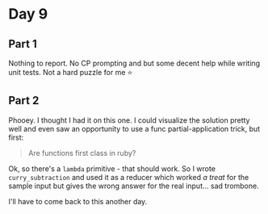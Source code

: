 # Day 9

## Part 1

Nothing to report. No CP prompting and but some decent help while writing unit tests. Not a hard puzzle for me ⭐

## Part 2

Phooey. I thought I had it on this one. I could visualize the solution pretty well and even saw an opportunity to use a
func partial-application trick, but first:

> Are functions first class in ruby?

Ok, so there's a `lambda` primitive - that should work. So I wrote `curry_subtraction` and used it as a reducer which
worked _a treat_ for the sample input but gives the wrong answer for the real input... sad trombone.

I'll have to come back to this another day.
